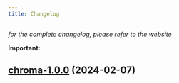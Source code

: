 ```yaml
---
title: Changelog
---
```



*for the complete changelog, please refer to the website*

**Important:**









## [chroma-1.0.0](https://github.com/truecharts/charts/compare/chroma-0.0.1...chroma-1.0.0) (2024-02-07)